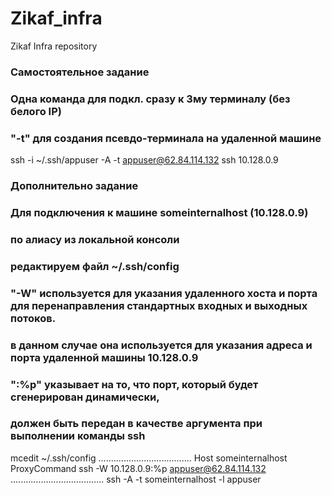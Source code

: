 # Zikaf_infra
Zikaf Infra repository

### Самостоятельное задание ###
### Одна команда для подкл. сразу к 3му терминалу (без белого IP)
### "-t" для создания псевдо-терминала на удаленной машине
ssh -i ~/.ssh/appuser -A -t appuser@62.84.114.132 ssh 10.128.0.9

### Дополнительно задание ###
### Для подключения к машине someinternalhost (10.128.0.9)
### по алиасу из локальной консоли
### редактируем файл ~/.ssh/config
### "-W" используется для указания удаленного хоста и порта для перенаправления стандартных входных и выходных потоков.
### в данном случае она используется для указания адреса и порта удаленной машины 10.128.0.9
### ":%p" указывает на то, что порт, который будет сгенерирован динамически,
### должен быть передан в качестве аргумента при выполнении команды ssh

mcedit ~/.ssh/config
.....................................
Host someinternalhost
  ProxyCommand ssh -W 10.128.0.9:%p appuser@62.84.114.132
.....................................
ssh -A -t someinternalhost -l appuser
